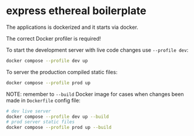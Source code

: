 # express ethereal boilerplate

The applications is dockerized and it starts via docker.

The correct Docker profiler is required!

To start the development server with live code changes use `--profile dev`:
```bash
docker compose --profile dev up
```

To server the production compiled static files:
```bash
docker compose --profile prod up
```

NOTE: remember to `--build` Docker image for cases when changes been made in `Dockerfile` config file:
```bash
# dev live server
docker compose --profile dev up --build
# prod server static files
docker compose --profile prod up --build
```
